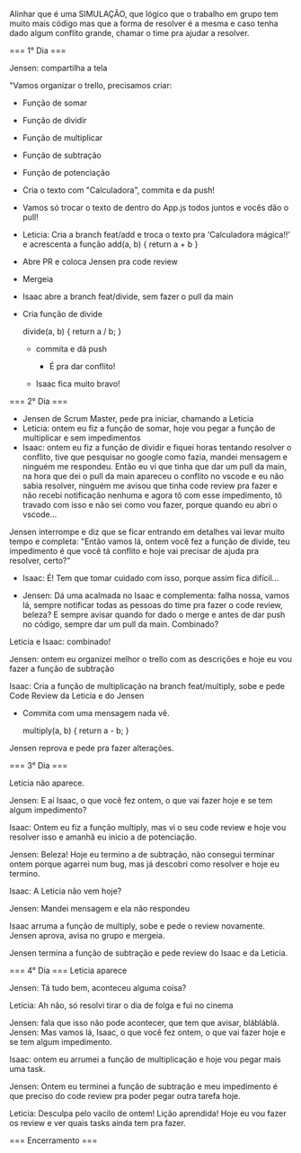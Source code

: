 Alinhar que é uma SIMULAÇÃO, que lógico que o trabalho em grupo tem muito mais código mas que a forma de resolver é a mesma e caso tenha dado algum conflito grande, chamar o time pra ajudar a resolver.

=== 1° Dia ===

Jensen: compartilha a tela 

"Vamos organizar o trello, precisamos criar:

  - Função de somar
  - Função de dividir
  - Função de multiplicar
  - Função de subtração
  - Função de potenciação

- Cria o texto com "Calculadora", commita e da push!
- Vamos só trocar o texto de dentro do App.js todos juntos e vocês dão o pull!
  
- Leticia: Cria a branch feat/add e troca o texto pra 'Calculadora mágica!!' e acrescenta a função
  add(a, b) {
    return a + b
  }

- Abre PR e coloca Jensen pra code review
- Mergeia

- Isaac abre a branch feat/divide, sem fazer o pull da main
- Cria função de divide

  divide(a, b) {
    return a / b;
  }

  - commita e dá push
    - É pra dar conflito!
  
  - Isaac fica muito bravo!
  
=== 2° Dia ===
- Jensen de Scrum Master, pede pra iniciar, chamando a Leticia
- Leticia: ontem eu fiz a função de somar, hoje vou pegar a função de multiplicar e sem impedimentos
- Isaac: ontem eu fiz a função de dividir e fiquei horas tentando resolver o conflito, tive que pesquisar no google como fazia, mandei mensagem e ninguém me respondeu. Então eu vi que tinha que dar um pull da main, na hora que dei o pull da main apareceu o conflito no vscode e eu não sabia resolver, ninguém me avisou que tinha code review pra fazer e não recebi notificação nenhuma e agora tô com esse impedimento, tô travado com isso e não sei como vou fazer, porque quando eu abri o vscode...

Jensen interrompe e diz que se ficar entrando em detalhes vai levar muito tempo e completa: "Então vamos lá, ontem você fez a função de divide, teu impedimento é que você tá conflito e hoje vai precisar de ajuda pra resolver, certo?"

- Isaac: É! Tem que tomar cuidado com isso, porque assim fica difícil...
  
- Jensen: Dá uma acalmada no Isaac e complementa: falha nossa, vamos lá, sempre notificar todas as pessoas do time pra fazer o code review, beleza? E sempre avisar quando for dado o merge e antes de dar push no código, sempre dar um pull da main. Combinado?

Leticia e Isaac: combinado!

Jensen: ontem eu organizei melhor o trello com as descrições e hoje eu vou fazer a função de subtração

Isaac: Cria a função de multiplicação na branch feat/multiply, sobe e pede Code Review da Leticia e do Jensen
- Commita com uma mensagem nada vê.
  
  multiply(a, b) {
    return a - b;
  }

Jensen reprova e pede pra fazer alterações.


=== 3° Dia ===

Leticia não aparece.

Jensen: E aí Isaac, o que você fez ontem, o que vai fazer hoje e se tem algum impedimento?

Isaac: Ontem eu fiz a função multiply, mas vi o seu code review e hoje vou resolver isso e amanhã eu inicio a de potenciação.

Jensen: Beleza! Hoje eu termino a de subtração, não consegui terminar ontem porque agarrei num bug, mas já descobri como resolver e hoje eu termino.

Isaac: A Leticia não vem hoje?

Jensen: Mandei mensagem e ela não respondeu

Isaac arruma a função de multiply, sobe e pede o review novamente.
Jensen aprova, avisa no grupo e mergeia.

Jensen termina a função de subtração e pede review do Isaac e da Leticia.

=== 4° Dia ===
Leticia aparece

Jensen: Tá tudo bem, aconteceu alguma coisa?

Leticia: Ah não, só resolvi tirar o dia de folga e fui no cinema

Jensen: fala que isso não pode acontecer, que tem que avisar, blábláblá. 
Jensen: Mas vamos lá, Isaac, o que você fez ontem, o que vai fazer hoje e se tem algum impedimento.

Isaac: ontem eu arrumei a função de multiplicação e hoje vou pegar mais uma task.

Jensen: Ontem eu terminei a função de subtração e meu impedimento é que preciso do code review pra poder pegar outra tarefa hoje.

Leticia: Desculpa pelo vacilo de ontem! Lição aprendida! Hoje eu vou fazer os review e ver quais tasks ainda tem pra fazer.

=== Encerramento === 

